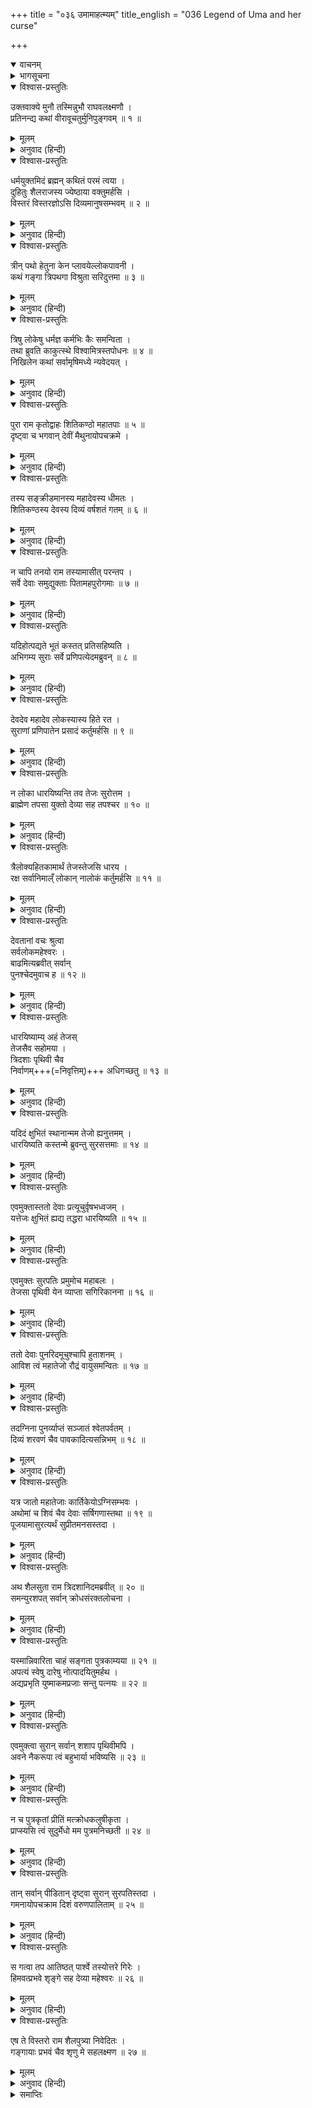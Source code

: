 +++
title = "०३६ उमामाहत्म्यम्"
title_english = "036 Legend of Uma and her curse"

+++
<details open><summary>वाचनम्</summary>
<div caption="श्रीराम-हरिसीताराममूर्ति-घनपाठिभ्यां वचनम्" class="audioEmbed" src="https://archive.org/download/Ramayana-recitation-Sriram-harisItArAmamUrti-Ghanapaati-v2/Kanda_1/Kanda_1_BK-036-Uma_Mahathyam.mp3"></div>
</details>

<details><summary>भागसूचना</summary>

36. देवताओंका शिव-पार्वतीको सुरतक्रीडासे निवृत्त करना तथा उमादेवीका देवताओं और पृथ्वीको शाप देना
</details>

<details open><summary>विश्वास-प्रस्तुतिः</summary>

उक्तवाक्ये मुनौ तस्मिन्नुभौ राघवलक्ष्मणौ ।  
प्रतिनन्द्य कथां वीरावूचतुर्मुनिपुङ्गवम् ॥ १ ॥
</details>

<details><summary>मूलम्</summary>

उक्तवाक्ये मुनौ तस्मिन्नुभौ राघवलक्ष्मणौ ।  
प्रतिनन्द्य कथां वीरावूचतुर्मुनिपुङ्गवम् ॥ १ ॥
</details>

<details><summary>अनुवाद (हिन्दी)</summary>

विश्वामित्रजीकी बात समाप्त होनेपर श्रीराम और लक्ष्मण दोनों वीरोंने उनकी कही हुई कथाका अभिनन्दन करके मुनिवर विश्वामित्रसे इस प्रकार कहा— ॥ १ ॥
</details>

<details open><summary>विश्वास-प्रस्तुतिः</summary>

धर्मयुक्तमिदं ब्रह्मन् कथितं परमं त्वया ।  
दुहितुः शैलराजस्य ज्येष्ठाया वक्तुमर्हसि ।  
विस्तरं विस्तरज्ञोऽसि दिव्यमानुषसम्भवम् ॥ २ ॥
</details>

<details><summary>मूलम्</summary>

धर्मयुक्तमिदं ब्रह्मन् कथितं परमं त्वया ।  
दुहितुः शैलराजस्य ज्येष्ठाया वक्तुमर्हसि ।  
विस्तरं विस्तरज्ञोऽसि दिव्यमानुषसम्भवम् ॥ २ ॥
</details>

<details><summary>अनुवाद (हिन्दी)</summary>

‘ब्रह्मन्! आपने यह बड़ी उत्तम धर्मयुक्त कथा सुनायी । अब आप गिरिराज हिमवान् की ज्येष्ठ पुत्री गंगाके दिव्यलोक तथा मनुष्यलोकसे सम्बन्ध होनेका वृत्तान्त विस्तारके साथ सुनाइये; क्योंकि आप विस्तृत वृत्तान्तके ज्ञाता हैं ॥ २ ॥
</details>

<details open><summary>विश्वास-प्रस्तुतिः</summary>

त्रीन् पथो हेतुना केन प्लावयेल्लोकपावनी ।  
कथं गङ्गा त्रिपथगा विश्रुता सरिदुत्तमा ॥ ३ ॥
</details>

<details><summary>मूलम्</summary>

त्रीन् पथो हेतुना केन प्लावयेल्लोकपावनी ।  
कथं गङ्गा त्रिपथगा विश्रुता सरिदुत्तमा ॥ ३ ॥
</details>

<details><summary>अनुवाद (हिन्दी)</summary>

‘लोकको पवित्र करनेवाली गंगा किस कारणसे तीन मार्गोंमें प्रवाहित होती हैं? सरिताओंमें श्रेष्ठ गंगाकी ‘त्रिपथगा’ नामसे प्रसिद्धि क्यों हुई? ॥ ३ ॥
</details>

<details open><summary>विश्वास-प्रस्तुतिः</summary>

त्रिषु लोकेषु धर्मज्ञ कर्मभिः कैः समन्विता ।  
तथा ब्रुवति काकुत्स्थे विश्वामित्रस्तपोधनः ॥ ४ ॥  
निखिलेन कथां सर्वामृषिमध्ये न्यवेदयत् ।
</details>

<details><summary>मूलम्</summary>

त्रिषु लोकेषु धर्मज्ञ कर्मभिः कैः समन्विता ।  
तथा ब्रुवति काकुत्स्थे विश्वामित्रस्तपोधनः ॥ ४ ॥  
निखिलेन कथां सर्वामृषिमध्ये न्यवेदयत् ।
</details>

<details><summary>अनुवाद (हिन्दी)</summary>

‘धर्मज्ञ महर्षे! तीनों लोकोंमें वे अपनी तीन धाराओंके द्वारा कौन-कौन-से कार्य करती हैं?’ श्रीरामचन्द्रजीके इस प्रकार पूछनेपर तपोधन विश्वामित्रने मुनिमण्डलीके बीच गंगाजीसे सम्बन्ध रखनेवाली सारी बातें पूर्णरूपसे कह सुनायीं— ॥ ४ १/२ ॥
</details>

<details open><summary>विश्वास-प्रस्तुतिः</summary>

पुरा राम कृतोद्वाहः शितिकण्ठो महातपाः ॥ ५ ॥  
दृष्ट्वा च भगवान् देवीं मैथुनायोपचक्रमे ।
</details>

<details><summary>मूलम्</summary>

पुरा राम कृतोद्वाहः शितिकण्ठो महातपाः ॥ ५ ॥  
दृष्ट्वा च भगवान् देवीं मैथुनायोपचक्रमे ।
</details>

<details><summary>अनुवाद (हिन्दी)</summary>

‘श्रीराम! पूर्वकालमें महातपस्वी भगवान् नीलकण्ठने उमादेवीके साथ विवाह करके उनको नववधूके रूपमें अपने निकट आयी देख उनके साथ रति-क्रीडा आरम्भ की ॥ ५ १/२ ॥
</details>

<details open><summary>विश्वास-प्रस्तुतिः</summary>

तस्य सङ्क्रीडमानस्य महादेवस्य धीमतः ।  
शितिकण्ठस्य देवस्य दिव्यं वर्षशतं गतम् ॥ ६ ॥
</details>

<details><summary>मूलम्</summary>

तस्य सङ्क्रीडमानस्य महादेवस्य धीमतः ।  
शितिकण्ठस्य देवस्य दिव्यं वर्षशतं गतम् ॥ ६ ॥
</details>

<details><summary>अनुवाद (हिन्दी)</summary>

‘परम बुद्धिमान् महान् देवता भगवान् नीलकण्ठके उमादेवीके साथ क्रीडा-विहार करते सौ दिव्य वर्ष बीत गये ॥ ६ ॥
</details>

<details open><summary>विश्वास-प्रस्तुतिः</summary>

न चापि तनयो राम तस्यामासीत् परन्तप ।  
सर्वे देवाः समुद्युक्ताः पितामहपुरोगमाः ॥ ७ ॥
</details>

<details><summary>मूलम्</summary>

न चापि तनयो राम तस्यामासीत् परन्तप ।  
सर्वे देवाः समुद्युक्ताः पितामहपुरोगमाः ॥ ७ ॥
</details>

<details><summary>अनुवाद (हिन्दी)</summary>

‘शत्रुओंको संताप देनेवाले श्रीराम! इतने वर्षोंतक विहारके बाद भी महादेवजीके उमादेवीके गर्भसे कोई पुत्र नहीं हुआ । यह देख ब्रह्मा आदि सभी देवता उन्हें रोकनेका उद्योग करने लगे ॥ ७ ॥
</details>

<details open><summary>विश्वास-प्रस्तुतिः</summary>

यदिहोत्पद्यते भूतं कस्तत् प्रतिसहिष्यति ।  
अभिगम्य सुराः सर्वे प्रणिपत्येदमब्रुवन् ॥ ८ ॥
</details>

<details><summary>मूलम्</summary>

यदिहोत्पद्यते भूतं कस्तत् प्रतिसहिष्यति ।  
अभिगम्य सुराः सर्वे प्रणिपत्येदमब्रुवन् ॥ ८ ॥
</details>

<details><summary>अनुवाद (हिन्दी)</summary>

‘उन्होंने सोचा—इतने दीर्घकालके पश्चात् यदि रुद्रके तेजसे उमादेवीके गर्भसे कोई महान् प्राणी प्रकट हो भी जाय तो कौन उसके तेजको सहन करेगा? यह विचारकर सब देवता भगवान् शिवके पास जा उन्हें प्रणाम करके यों बोले— ॥ ८ ॥
</details>

<details open><summary>विश्वास-प्रस्तुतिः</summary>

देवदेव महादेव लोकस्यास्य हिते रत ।  
सुराणां प्रणिपातेन प्रसादं कर्तुमर्हसि ॥ ९ ॥
</details>

<details><summary>मूलम्</summary>

देवदेव महादेव लोकस्यास्य हिते रत ।  
सुराणां प्रणिपातेन प्रसादं कर्तुमर्हसि ॥ ९ ॥
</details>

<details><summary>अनुवाद (हिन्दी)</summary>

‘इस लोकके हितमें तत्पर रहनेवाले देवदेवमहादेव! देवता आपके चरणोंमें मस्तक झुकाते हैं । इससे प्रसन्न होकर आप इन देवताओंपर कृपा करें ॥ ९ ॥
</details>

<details open><summary>विश्वास-प्रस्तुतिः</summary>

न लोका धारयिष्यन्ति तव तेजः सुरोत्तम ।  
ब्राह्मेण तपसा युक्तो देव्या सह तपश्चर ॥ १० ॥
</details>

<details><summary>मूलम्</summary>

न लोका धारयिष्यन्ति तव तेजः सुरोत्तम ।  
ब्राह्मेण तपसा युक्तो देव्या सह तपश्चर ॥ १० ॥
</details>

<details><summary>अनुवाद (हिन्दी)</summary>

‘सुरश्रेष्ठ! ये लोक आपके तेजको नहीं धारण कर सकेंगे; अतः आप क्रीडासे निवृत्त हो वेदबोधित तपस्यासे युक्त होकर उमादेवीके साथ तप कीजिये ॥ १० ॥
</details>

<details open><summary>विश्वास-प्रस्तुतिः</summary>

त्रैलोक्यहितकामार्थं तेजस्तेजसि धारय ।  
रक्ष सर्वानिमाल्ँ लोकान् नालोकं कर्तुमर्हसि ॥ ११ ॥
</details>

<details><summary>मूलम्</summary>

त्रैलोक्यहितकामार्थं तेजस्तेजसि धारय ।  
रक्ष सर्वानिमाल्ँ लोकान् नालोकं कर्तुमर्हसि ॥ ११ ॥
</details>

<details><summary>अनुवाद (हिन्दी)</summary>

‘तीनों लोकोंके हितकी कामनासे अपने तेज (वीर्य) को तेजःस्वरूप अपने-आपमें ही धारण कीजिये । इन सब लोकोंकी रक्षा कीजिये । लोकोंका विनाश न कर डालिये’ ॥ ११ ॥
</details>

<details open><summary>विश्वास-प्रस्तुतिः</summary>

देवतानां वचः श्रुत्वा  
सर्वलोकमहेश्वरः ।  
बाढमित्यब्रवीत् सर्वान्  
पुनश्चेदमुवाच ह ॥ १२ ॥
</details>

<details><summary>मूलम्</summary>

देवतानां वचः श्रुत्वा सर्वलोकमहेश्वरः ।  
बाढमित्यब्रवीत् सर्वान् पुनश्चेदमुवाच ह ॥ १२ ॥
</details>

<details><summary>अनुवाद (हिन्दी)</summary>

‘देवताओंकी यह बात सुनकर सर्वलोकमहेश्वर शिवने ‘बहुत अच्छा’ कहकर उनका अनुरोध स्वीकार कर लिया; फिर उनसे इस प्रकार कहा— ॥ १२ ॥
</details>

<details open><summary>विश्वास-प्रस्तुतिः</summary>

धारयिष्याम्य् अहं तेजस्  
तेजसैव सहोमया ।  
त्रिदशाः पृथिवी चैव  
निर्वाणम्+++(=निवृत्तिम्)+++ अधिगच्छतु ॥ १३ ॥
</details>

<details><summary>मूलम्</summary>

धारयिष्याम्यहं तेजस्तेजसैव सहोमया ।  
त्रिदशाः पृथिवी चैव निर्वाणमधिगच्छतु ॥ १३ ॥
</details>

<details><summary>अनुवाद (हिन्दी)</summary>

‘देवताओ! उमासहित मैं अर्थात् हम दोनों अपने तेजसे ही तेजको धारण कर लेंगे । पृथ्वी आदि सभी लोकोंके निवासी शान्ति लाभ करें ॥ १३ ॥
</details>

<details open><summary>विश्वास-प्रस्तुतिः</summary>

यदिदं क्षुभितं स्थानान्मम तेजो ह्यनुत्तमम् ।  
धारयिष्यति कस्तन्मे ब्रुवन्तु सुरसत्तमाः ॥ १४ ॥
</details>

<details><summary>मूलम्</summary>

यदिदं क्षुभितं स्थानान्मम तेजो ह्यनुत्तमम् ।  
धारयिष्यति कस्तन्मे ब्रुवन्तु सुरसत्तमाः ॥ १४ ॥
</details>

<details><summary>अनुवाद (हिन्दी)</summary>

‘किंतु सुरश्रेष्ठगण! यदि मेरा यह सर्वोत्तम तेज (वीर्य) क्षुब्ध होकर अपने स्थानसे स्खलित हो जाय तो उसे कौन धारण करेगा?—यह मुझे बताओ’ ॥ १४ ॥
</details>

<details open><summary>विश्वास-प्रस्तुतिः</summary>

एवमुक्तास्ततो देवाः प्रत्यूचुर्वृषभध्वजम् ।  
यत्तेजः क्षुभितं ह्यद्य तद्धरा धारयिष्यति ॥ १५ ॥
</details>

<details><summary>मूलम्</summary>

एवमुक्तास्ततो देवाः प्रत्यूचुर्वृषभध्वजम् ।  
यत्तेजः क्षुभितं ह्यद्य तद्धरा धारयिष्यति ॥ १५ ॥
</details>

<details><summary>अनुवाद (हिन्दी)</summary>

उनके ऐसा कहनेपर देवताओंने वृषभध्वज भगवान् शिवसे कहा—‘भगवन्! आज आपका जो तेज क्षुब्ध होकर गिरेगा, उसे यह पृथ्वीदेवी धारण करेगी’ ॥ १५ ॥
</details>

<details open><summary>विश्वास-प्रस्तुतिः</summary>

एवमुक्तः सुरपतिः प्रमुमोच महाबलः ।  
तेजसा पृथिवी येन व्याप्ता सगिरिकानना ॥ १६ ॥
</details>

<details><summary>मूलम्</summary>

एवमुक्तः सुरपतिः प्रमुमोच महाबलः ।  
तेजसा पृथिवी येन व्याप्ता सगिरिकानना ॥ १६ ॥
</details>

<details><summary>अनुवाद (हिन्दी)</summary>

‘देवताओंका यह कथन सुनकर महाबली देवेश्वर शिवने अपना तेज छोड़ा, जिससे पर्वत और वनोंसहित यह सारी पृथ्वी व्याप्त हो गयी ॥ १६ ॥
</details>

<details open><summary>विश्वास-प्रस्तुतिः</summary>

ततो देवाः पुनरिदमूचुश्चापि हुताशनम् ।  
आविश त्वं महातेजो रौद्रं वायुसमन्वितः ॥ १७ ॥
</details>

<details><summary>मूलम्</summary>

ततो देवाः पुनरिदमूचुश्चापि हुताशनम् ।  
आविश त्वं महातेजो रौद्रं वायुसमन्वितः ॥ १७ ॥
</details>

<details><summary>अनुवाद (हिन्दी)</summary>

‘तब देवताओंने अग्निदेवसे कहा—‘अग्ने! तुम वायुके सहयोगसे भगवान् शिवके इस महान् तेजको अपने भीतर रख लो’ ॥ १७ ॥
</details>

<details open><summary>विश्वास-प्रस्तुतिः</summary>

तदग्निना पुनर्व्याप्तं सञ्जातं श्वेतपर्वतम् ।  
दिव्यं शरवणं चैव पावकादित्यसन्निभम् ॥ १८ ॥
</details>

<details><summary>मूलम्</summary>

तदग्निना पुनर्व्याप्तं सञ्जातं श्वेतपर्वतम् ।  
दिव्यं शरवणं चैव पावकादित्यसन्निभम् ॥ १८ ॥
</details>

<details><summary>अनुवाद (हिन्दी)</summary>

‘अग्निसे व्याप्त होनेपर वह तेज श्वेत पर्वतके रूपमें परिणत हो गया । साथ ही वहाँ दिव्य सरकंडोंका वन भी प्रकट हुआ, जो अग्नि और सूर्यके समान तेजस्वी प्रतीत होता था ॥ १८ ॥
</details>

<details open><summary>विश्वास-प्रस्तुतिः</summary>

यत्र जातो महातेजाः कार्तिकेयोऽग्निसम्भवः ।  
अथोमां च शिवं चैव देवाः सर्षिगणास्तथा ॥ १९ ॥  
पूजयामासुरत्यर्थं सुप्रीतमनसस्तदा ।
</details>

<details><summary>मूलम्</summary>

यत्र जातो महातेजाः कार्तिकेयोऽग्निसम्भवः ।  
अथोमां च शिवं चैव देवाः सर्षिगणास्तथा ॥ १९ ॥  
पूजयामासुरत्यर्थं सुप्रीतमनसस्तदा ।
</details>

<details><summary>अनुवाद (हिन्दी)</summary>

‘उसी वनमें अग्निजनित महातेजस्वी कार्तिकेयका प्रादुर्भाव हुआ । तदनन्तर ऋषियोंसहित देवताओंने अत्यन्त प्रसन्नचित्त होकर देवी उमा और भगवान् शिवका बड़े भक्तिभावसे पूजन किया ॥ १९ १/२ ॥
</details>

<details open><summary>विश्वास-प्रस्तुतिः</summary>

अथ शैलसुता राम त्रिदशानिदमब्रवीत् ॥ २० ॥  
समन्युरशपत् सर्वान् क्रोधसंरक्तलोचना ।
</details>

<details><summary>मूलम्</summary>

अथ शैलसुता राम त्रिदशानिदमब्रवीत् ॥ २० ॥  
समन्युरशपत् सर्वान् क्रोधसंरक्तलोचना ।
</details>

<details><summary>अनुवाद (हिन्दी)</summary>

‘श्रीराम! इसके बाद गिरिराजनन्दिनी उमाके नेत्र क्रोधसे लाल हो गये । उन्होंने समस्त देवताओंको रोषपूर्वक शाप दे दिया । वे बोलीं— ॥ २० १/२ ॥
</details>

<details open><summary>विश्वास-प्रस्तुतिः</summary>

यस्मान्निवारिता चाहं सङ्गता पुत्रकाम्यया ॥ २१ ॥  
अपत्यं स्वेषु दारेषु नोत्पादयितुमर्हथ ।  
अद्यप्रभृति युष्माकमप्रजाः सन्तु पत्नयः ॥ २२ ॥
</details>

<details><summary>मूलम्</summary>

यस्मान्निवारिता चाहं सङ्गता पुत्रकाम्यया ॥ २१ ॥  
अपत्यं स्वेषु दारेषु नोत्पादयितुमर्हथ ।  
अद्यप्रभृति युष्माकमप्रजाः सन्तु पत्नयः ॥ २२ ॥
</details>

<details><summary>अनुवाद (हिन्दी)</summary>

‘देवताओ! मैंने पुत्र-प्राप्तिकी इच्छासे पतिके साथ समागम किया था, परंतु तुमने मुझे रोक दिया । अतः अब तुमलोग भी अपनी पत्नियोंसे संतान उत्पन्न करने योग्य नहीं रह जाओगे । आजसे तुम्हारी पत्नियाँ संतानोत्पादन नहीं कर सकेंगी—संतानहीन हो जायँगी’ ॥ २१-२२ ॥
</details>

<details open><summary>विश्वास-प्रस्तुतिः</summary>

एवमुक्त्वा सुरान् सर्वान् शशाप पृथिवीमपि ।  
अवने नैकरूपा त्वं बहुभार्या भविष्यसि ॥ २३ ॥
</details>

<details><summary>मूलम्</summary>

एवमुक्त्वा सुरान् सर्वान् शशाप पृथिवीमपि ।  
अवने नैकरूपा त्वं बहुभार्या भविष्यसि ॥ २३ ॥
</details>

<details><summary>अनुवाद (हिन्दी)</summary>

‘सब देवताओंसे ऐसा कहकर उमादेवीने पृथिवीको भी शाप दिया—‘भूमे! तेरा एक रूप नहीं रह जायगा । तू बहुतोंकी भार्या होगी ॥ २३ ॥
</details>

<details open><summary>विश्वास-प्रस्तुतिः</summary>

न च पुत्रकृतां प्रीतिं मत्क्रोधकलुषीकृता ।  
प्राप्स्यसि त्वं सुदुर्मेधो मम पुत्रमनिच्छती ॥ २४ ॥
</details>

<details><summary>मूलम्</summary>

न च पुत्रकृतां प्रीतिं मत्क्रोधकलुषीकृता ।  
प्राप्स्यसि त्वं सुदुर्मेधो मम पुत्रमनिच्छती ॥ २४ ॥
</details>

<details><summary>अनुवाद (हिन्दी)</summary>

‘खोटी बुद्धिवाली पृथ्वी! तू चाहती थी कि मेरे पुत्र न हो । अतः मेरे क्रोधसे कलुषित होकर तू भी पुत्रजनित सुख या प्रसन्नताका अनुभव न कर सकेगी’ ॥ २४ ॥
</details>

<details open><summary>विश्वास-प्रस्तुतिः</summary>

तान् सर्वान् पीडितान् दृष्ट्वा सुरान् सुरपतिस्तदा ।  
गमनायोपचक्राम दिशं वरुणपालिताम् ॥ २५ ॥
</details>

<details><summary>मूलम्</summary>

तान् सर्वान् पीडितान् दृष्ट्वा सुरान् सुरपतिस्तदा ।  
गमनायोपचक्राम दिशं वरुणपालिताम् ॥ २५ ॥
</details>

<details><summary>अनुवाद (हिन्दी)</summary>

‘उन सब देवताओंको उमादेवीके शापसे पीडित देख देवेश्वर भगवान् शिवने उस समय पश्चिम दिशाकी ओर प्रस्थान कर दिया ॥ २५ ॥
</details>

<details open><summary>विश्वास-प्रस्तुतिः</summary>

स गत्वा तप आतिष्ठत् पार्श्वे तस्योत्तरे गिरेः ।  
हिमवत्प्रभवे शृङ्गे सह देव्या महेश्वरः ॥ २६ ॥
</details>

<details><summary>मूलम्</summary>

स गत्वा तप आतिष्ठत् पार्श्वे तस्योत्तरे गिरेः ।  
हिमवत्प्रभवे शृङ्गे सह देव्या महेश्वरः ॥ २६ ॥
</details>

<details><summary>अनुवाद (हिन्दी)</summary>

‘वहाँसे जाकर हिमालय पर्वतके उत्तर भागमें उसीके एक शिखरपर उमादेवीके साथ भगवान् महेश्वर तप करने लगे ॥ २६ ॥
</details>

<details open><summary>विश्वास-प्रस्तुतिः</summary>

एष ते विस्तरो राम शैलपुत्र्या निवेदितः ।  
गङ्गायाः प्रभवं चैव शृणु मे सहलक्ष्मण ॥ २७ ॥
</details>

<details><summary>मूलम्</summary>

एष ते विस्तरो राम शैलपुत्र्या निवेदितः ।  
गङ्गायाः प्रभवं चैव शृणु मे सहलक्ष्मण ॥ २७ ॥
</details>

<details><summary>अनुवाद (हिन्दी)</summary>

‘लक्ष्मणसहित श्रीराम! यह मैंने तुम्हें गिरिराज हिमवान् की छोटी पुत्री उमादेवीका विस्तृत वृत्तान्त बताया है । अब मुझसे गंगाके प्रादुर्भावकी कथा सुनो’ ॥ २७ ॥
</details>

<details><summary>समाप्तिः</summary>

इत्यार्षे श्रीमद्रामायणे वाल्मीकीये आदिकाव्ये बालकाण्डे षट‍‍्त्रिंशः सर्गः ॥ ३६ ॥  
इस प्रकार श्रीवाल्मीकिनिर्मित आर्षरामायण आदिकाव्यके बालकाण्डमें छत्तीसवाँ सर्ग पूरा हुआ ॥ ३६ ॥
</details>

